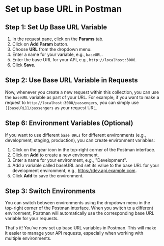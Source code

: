 # Set up base URL in Postman


## Step 1: Set Up Base URL Variable

1. In the request pane, click on the **Params** tab.
1. Click on **Add Param** button.
1. Choose **URL** from the dropdown menu.
1. Enter a name for your variable, e.g., ```baseURL```.
1. Enter the base URL for your API, e.g., ```http://localhost:3000```.
1. Click **Save**.  

## Step 2: Use Base URL Variable in Requests

Now, whenever you create a new request within this collection, you can use the ```baseURL``` variable as part of your URL. For example, if you want to make a request to ```http://localhost:3000/passengers```, you can simply use ```{{baseURL}}/passengers``` as your request URL.

## Step 6: Environment Variables (Optional)

If you want to use different ```base URLs``` for different environments (e.g., development, staging, production), you can create environment variables:

1. Click on the gear icon in the top-right corner of the Postman interface. 
1. Click on **Add** to create a new environment.
1. Enter a name for your environment, e.g., "Development".
1. Add a variable called baseURL and set its value to the base URL for your development environment, e.g., https://dev.api.example.com.
1. Click **Add** to save the environment.


## Step 3: Switch Environments

You can switch between environments using the dropdown menu in the top-right corner of the Postman interface. When you switch to a different environment, Postman will automatically use the corresponding base URL variable for your requests.

That's it! You've now set up base URL variables in Postman. This will make it easier to manage your API requests, especially when working with multiple environments.

